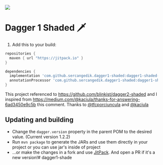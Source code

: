 [![](https://jitpack.io/v/sercangedik/dagger1-shaded.svg)](https://jitpack.io/#sercangedik/dagger1-shaded)


# Dagger 1 Shaded 🗡️

1. Add this to your build:

```groovy
repositories {
  maven { url "https://jitpack.io" }
}

dependencies {
  implementation 'com.github.sercangedik.dagger1-shaded:dagger1-shaded-library:1.0.0'
  annotationProcessor 'com.github.sercangedik.dagger1-shaded:dagger1-shaded-compiler:1.0.0'
}
```

This project referenced to https://github.com/blinkist/dagger2-shaded and I inspired from https://medium.com/@kaciula/thanks-for-answering-6ad3450e9c5b this comment. Thanks to [@tfcporciuncula](https://github.com/tfcporciuncula) and [@kaciula](https://github.com/kaciula)

## Updating and building

- Change the `dagger.version` property in the parent POM to the desired value. (Current version 1.2.2)
- Run `mvn package` to generate the JARs and use them directly in your project or you can use jar's inside of project
- ...or make the changes in a fork and use [JitPack](https://jitpack.io/). And open a PR if it's a new version!# dagger1-shade
